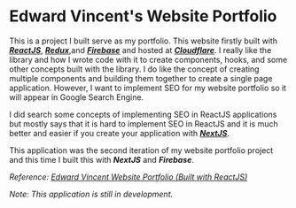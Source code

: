 # Edward Vincent's Website Portfolio

This is a project I built serve as my portfolio. This website firstly built with **_[ReactJS](https://reactjs.org/)_**, **_[Redux](https://redux.js.org/)_**,and **_[Firebase](https://firebase.google.com/)_** and hosted at **_[Cloudflare](https://www.cloudflare.com/)_**. I really like the library and how I wrote code with it to create components, hooks, and some other concepts built with the library. I do like the concept of creating multiple components and building them together to create a single page application. However, I want to implement SEO for my website portfolio so it will appear in Google Search Engine.

I did search some concepts of implementing SEO in ReactJS applications but mostly says that it is hard to implement SEO in ReactJS and it is much better and easier if you create your application with **_[NextJS](https://nextjs.org/)_**.

This application was the second iteration of my website portfolio project and this time I built this with **_NextJS_** and **_Firebase_**.

_Reference: [Edward Vincent Website Portfolio (Built with ReactJS)](https://edwardvincentcuevas.pages.dev/)_ 

_Note: This application is still in development._
